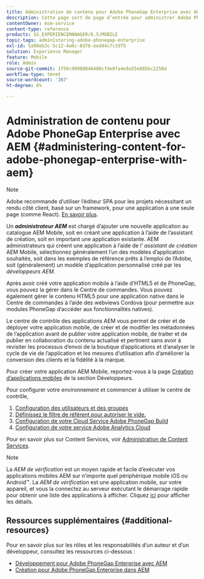 ```yaml
---
title: Administration de contenu pour Adobe PhoneGap Enterprise avec AEM
description: Cette page sert de page d’entrée pour administrer Adobe PhoneGap Enterprise.
contentOwner: msm-service
content-type: reference
products: SG_EXPERIENCEMANAGER/6.5/MOBILE
topic-tags: administering-adobe-phonegap-enterprise
exl-id: 5a98eb3c-5c12-4a6c-8d76-eed44c7c3df5
solution: Experience Manager
feature: Mobile
role: Admin
source-git-commit: 1f56c99980846400cfde8fa4e9a55e885bc2258d
workflow-type: tm+mt
source-wordcount: '367'
ht-degree: 6%

---
```


# Administration de contenu pour Adobe PhoneGap Enterprise avec AEM {#administering-content-for-adobe-phonegap-enterprise-with-aem}

>[!NOTE]
>
>Adobe recommande d’utiliser l’éditeur SPA pour les projets nécessitant un rendu côté client, basé sur un framework, pour une application à une seule page (comme React). [En savoir plus](/help/sites-developing/spa-overview.md).

Un ***administrateur AEM*** est chargé d’ajouter une nouvelle application au catalogue AEM Mobile, soit en créant une application à l’aide de l’assistant de création, soit en important une application existante. AEM administrateurs qui créent une application à l’aide de l’ *assistant de création* AEM Mobile, sélectionnez généralement l’un des modèles d’application souhaités, soit dans les exemples de référence prêts à l’emploi de l’Adobe, soit (généralement) un modèle d’application personnalisé créé par les *développeurs AEM.*

Après avoir créé votre application mobile à l’aide d’HTML5 et de PhoneGap, vous pouvez la gérer dans le Centre de commandes. Vous pouvez également gérer le contenu HTML5 pour une application native dans le Centre de commandes à l’aide des webviews Cordova (pour permettre aux modules PhoneGap d’accéder aux fonctionnalités natives).

Le centre de contrôle des applications AEM vous permet de créer et de déployer votre application mobile, de créer et de modifier les métadonnées de l’application avant de publier votre application mobile, de traiter et de publier en collaboration du contenu actualisé et pertinent sans avoir à revisiter les processus d’envoi de la boutique d’applications et d’analyser le cycle de vie de l’application et les mesures d’utilisation afin d’améliorer la conversion des clients et la fidélité à la marque.

Pour créer votre application AEM Mobile, reportez-vous à la page [Création d’applications mobiles](/help/mobile/building-app-mobile-phonegap.md) de la section Développeurs.

Pour configurer votre environnement et commencer à utiliser le centre de contrôle,

1. [Configuration des utilisateurs et des groupes](/help/mobile/configure-users-groups.md)
1. [Définissez le filtre de référent pour autoriser le vide.](/help/mobile/setting-referrer-filter-empty.md)
1. [Configuration de votre Cloud Service Adobe PhoneGap Build](/help/mobile/configure-phonegap-build-cloud.md)
1. [Configuration de votre service Adobe Analytics Cloud](/help/mobile/configure-adobe-mobile-cloud-service.md)

Pour en savoir plus sur Content Services, voir [Administration de Content Services](/help/mobile/developing-content-services.md).

>[!NOTE]
>
>La *AEM de vérification* est un moyen rapide et facile d’exécuter vos applications mobiles AEM sur n’importe quel périphérique mobile iOS ou Android™. La *AEM de vérification* est une application mobile, sur votre appareil, et vous la connectez au serveur exécutant le démarrage rapide pour obtenir une liste des applications à afficher. Cliquez [ici](/help/mobile/phonegap-mobile-quickstart.md) pour afficher les détails.

## Ressources supplémentaires {#additional-resources}

Pour en savoir plus sur les rôles et les responsabilités d’un auteur et d’un développeur, consultez les ressources ci-dessous :

* [Développement pour Adobe PhoneGap Enterprise avec AEM](/help/mobile/developing-in-phonegap.md)
* [Création pour Adobe PhoneGap Enterprise dans AEM](/help/mobile/phonegap.md)
